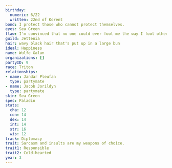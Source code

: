 ```yaml
---
birthday:
  numeric: 6/22
  written: 22nd of Korent
bond: I protect those who cannot protect themselves.
eyes: Sea Green
flaw: I'm convinced that no one could ever fool me the way I fool others.
guild: Jettenia
hair: wavy black hair that's put up in a large bun
ideal: Happiness
name: Wulfe Galan
organizations: []
partyID: 9
race: Triton
relationships:
- name: Jandar Pleufan
  type: partymate
- name: Jacob Jorildyn
  type: partymate
skin: Sea Green
spec: Paladin
stats:
  cha: 12
  con: 14
  dex: 14
  int: 14
  str: 16
  wis: 12
track: Diplomacy
trait: Sarcasm and insults are my weapons of choice.
trait1: Responsible
trait2: Cold-hearted
year: 3
---
```

